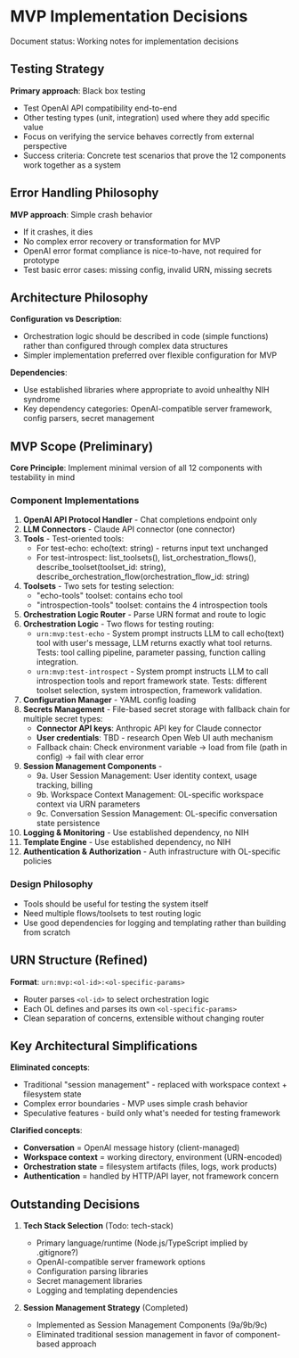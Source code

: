 # MVP Implementation Decisions

Document status: Working notes for implementation decisions

## Testing Strategy

**Primary approach**: Black box testing
- Test OpenAI API compatibility end-to-end
- Other testing types (unit, integration) used where they add specific value
- Focus on verifying the service behaves correctly from external perspective
- Success criteria: Concrete test scenarios that prove the 12 components work together as a system

## Error Handling Philosophy

**MVP approach**: Simple crash behavior
- If it crashes, it dies
- No complex error recovery or transformation for MVP
- OpenAI error format compliance is nice-to-have, not required for prototype
- Test basic error cases: missing config, invalid URN, missing secrets

## Architecture Philosophy

**Configuration vs Description**:
- Orchestration logic should be described in code (simple functions) rather than configured through complex data structures
- Simpler implementation preferred over flexible configuration for MVP

**Dependencies**:
- Use established libraries where appropriate to avoid unhealthy NIH syndrome
- Key dependency categories: OpenAI-compatible server framework, config parsers, secret management

## MVP Scope (Preliminary)

**Core Principle**: Implement minimal version of all 12 components with testability in mind

### Component Implementations

1. **OpenAI API Protocol Handler** - Chat completions endpoint only
2. **LLM Connectors** - Claude API connector (one connector)
3. **Tools** - Test-oriented tools:
   - For test-echo: echo(text: string) - returns input text unchanged
   - For test-introspect: list_toolsets(), list_orchestration_flows(), describe_toolset(toolset_id: string), describe_orchestration_flow(orchestration_flow_id: string)
4. **Toolsets** - Two sets for testing selection:
   - "echo-tools" toolset: contains echo tool
   - "introspection-tools" toolset: contains the 4 introspection tools
5. **Orchestration Logic Router** - Parse URN format and route to logic
6. **Orchestration Logic** - Two flows for testing routing:
   - `urn:mvp:test-echo` - System prompt instructs LLM to call echo(text) tool with user's message, LLM returns exactly what tool returns. Tests: tool calling pipeline, parameter passing, function calling integration.
   - `urn:mvp:test-introspect` - System prompt instructs LLM to call introspection tools and report framework state. Tests: different toolset selection, system introspection, framework validation.
7. **Configuration Manager** - YAML config loading
8. **Secrets Management** - File-based secret storage with fallback chain for multiple secret types:
   - **Connector API keys**: Anthropic API key for Claude connector
   - **User credentials**: TBD - research Open Web UI auth mechanism
   - Fallback chain: Check environment variable → load from file (path in config) → fail with clear error
9. **Session Management Components** - 
   - 9a. User Session Management: User identity context, usage tracking, billing
   - 9b. Workspace Context Management: OL-specific workspace context via URN parameters  
   - 9c. Conversation Session Management: OL-specific conversation state persistence
10. **Logging & Monitoring** - Use established dependency, no NIH
11. **Template Engine** - Use established dependency, no NIH
12. **Authentication & Authorization** - Auth infrastructure with OL-specific policies

### Design Philosophy
- Tools should be useful for testing the system itself
- Need multiple flows/toolsets to test routing logic
- Use good dependencies for logging and templating rather than building from scratch

## URN Structure (Refined)

**Format**: `urn:mvp:<ol-id>:<ol-specific-params>`
- Router parses `<ol-id>` to select orchestration logic
- Each OL defines and parses its own `<ol-specific-params>`
- Clean separation of concerns, extensible without changing router

## Key Architectural Simplifications

**Eliminated concepts**:
- Traditional "session management" - replaced with workspace context + filesystem state
- Complex error boundaries - MVP uses simple crash behavior
- Speculative features - build only what's needed for testing framework

**Clarified concepts**:
- **Conversation** = OpenAI message history (client-managed)
- **Workspace context** = working directory, environment (URN-encoded)
- **Orchestration state** = filesystem artifacts (files, logs, work products)
- **Authentication** = handled by HTTP/API layer, not framework concern

## Outstanding Decisions

1. **Tech Stack Selection** (Todo: tech-stack)
   - Primary language/runtime (Node.js/TypeScript implied by .gitignore?)
   - OpenAI-compatible server framework options
   - Configuration parsing libraries
   - Secret management libraries
   - Logging and templating dependencies

2. **Session Management Strategy** (Completed)
   - Implemented as Session Management Components (9a/9b/9c)
   - Eliminated traditional session management in favor of component-based approach